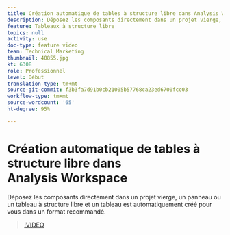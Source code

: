 ```yaml
---
title: Création automatique de tables à structure libre dans Analysis Workspace
description: Déposez les composants directement dans un projet vierge, un panneau ou un tableau à structure libre et un tableau est automatiquement créé pour vous dans un format recommandé.
feature: Tableaux à structure libre
topics: null
activity: use
doc-type: feature video
team: Technical Marketing
thumbnail: 40855.jpg
kt: 6308
role: Professionnel
level: Début
translation-type: tm+mt
source-git-commit: f3b3fa7d91b0cb21005b57768ca23ed6700fcc03
workflow-type: tm+mt
source-wordcount: '65'
ht-degree: 95%

---
```



# Création automatique de tables à structure libre dans Analysis Workspace

Déposez les composants directement dans un projet vierge, un panneau ou un tableau à structure libre et un tableau est automatiquement créé pour vous dans un format recommandé.

>[!VIDEO](https://video.tv.adobe.com/v/40855/?quality=12&learn=on)
